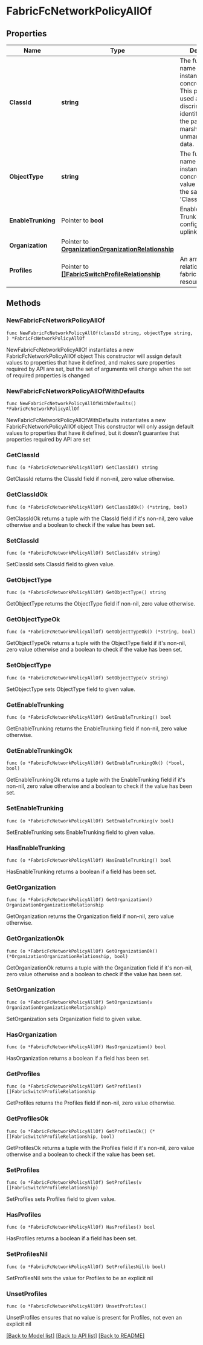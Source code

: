 # FabricFcNetworkPolicyAllOf

## Properties

Name | Type | Description | Notes
------------ | ------------- | ------------- | -------------
**ClassId** | **string** | The fully-qualified name of the instantiated, concrete type. This property is used as a discriminator to identify the type of the payload when marshaling and unmarshaling data. | [default to "fabric.FcNetworkPolicy"]
**ObjectType** | **string** | The fully-qualified name of the instantiated, concrete type. The value should be the same as the &#39;ClassId&#39; property. | [default to "fabric.FcNetworkPolicy"]
**EnableTrunking** | Pointer to **bool** | Enable or Disable Trunking on all of configured FC uplink ports. | [optional] 
**Organization** | Pointer to [**OrganizationOrganizationRelationship**](organization.Organization.Relationship.md) |  | [optional] 
**Profiles** | Pointer to [**[]FabricSwitchProfileRelationship**](fabric.SwitchProfile.Relationship.md) | An array of relationships to fabricSwitchProfile resources. | [optional] 

## Methods

### NewFabricFcNetworkPolicyAllOf

`func NewFabricFcNetworkPolicyAllOf(classId string, objectType string, ) *FabricFcNetworkPolicyAllOf`

NewFabricFcNetworkPolicyAllOf instantiates a new FabricFcNetworkPolicyAllOf object
This constructor will assign default values to properties that have it defined,
and makes sure properties required by API are set, but the set of arguments
will change when the set of required properties is changed

### NewFabricFcNetworkPolicyAllOfWithDefaults

`func NewFabricFcNetworkPolicyAllOfWithDefaults() *FabricFcNetworkPolicyAllOf`

NewFabricFcNetworkPolicyAllOfWithDefaults instantiates a new FabricFcNetworkPolicyAllOf object
This constructor will only assign default values to properties that have it defined,
but it doesn't guarantee that properties required by API are set

### GetClassId

`func (o *FabricFcNetworkPolicyAllOf) GetClassId() string`

GetClassId returns the ClassId field if non-nil, zero value otherwise.

### GetClassIdOk

`func (o *FabricFcNetworkPolicyAllOf) GetClassIdOk() (*string, bool)`

GetClassIdOk returns a tuple with the ClassId field if it's non-nil, zero value otherwise
and a boolean to check if the value has been set.

### SetClassId

`func (o *FabricFcNetworkPolicyAllOf) SetClassId(v string)`

SetClassId sets ClassId field to given value.


### GetObjectType

`func (o *FabricFcNetworkPolicyAllOf) GetObjectType() string`

GetObjectType returns the ObjectType field if non-nil, zero value otherwise.

### GetObjectTypeOk

`func (o *FabricFcNetworkPolicyAllOf) GetObjectTypeOk() (*string, bool)`

GetObjectTypeOk returns a tuple with the ObjectType field if it's non-nil, zero value otherwise
and a boolean to check if the value has been set.

### SetObjectType

`func (o *FabricFcNetworkPolicyAllOf) SetObjectType(v string)`

SetObjectType sets ObjectType field to given value.


### GetEnableTrunking

`func (o *FabricFcNetworkPolicyAllOf) GetEnableTrunking() bool`

GetEnableTrunking returns the EnableTrunking field if non-nil, zero value otherwise.

### GetEnableTrunkingOk

`func (o *FabricFcNetworkPolicyAllOf) GetEnableTrunkingOk() (*bool, bool)`

GetEnableTrunkingOk returns a tuple with the EnableTrunking field if it's non-nil, zero value otherwise
and a boolean to check if the value has been set.

### SetEnableTrunking

`func (o *FabricFcNetworkPolicyAllOf) SetEnableTrunking(v bool)`

SetEnableTrunking sets EnableTrunking field to given value.

### HasEnableTrunking

`func (o *FabricFcNetworkPolicyAllOf) HasEnableTrunking() bool`

HasEnableTrunking returns a boolean if a field has been set.

### GetOrganization

`func (o *FabricFcNetworkPolicyAllOf) GetOrganization() OrganizationOrganizationRelationship`

GetOrganization returns the Organization field if non-nil, zero value otherwise.

### GetOrganizationOk

`func (o *FabricFcNetworkPolicyAllOf) GetOrganizationOk() (*OrganizationOrganizationRelationship, bool)`

GetOrganizationOk returns a tuple with the Organization field if it's non-nil, zero value otherwise
and a boolean to check if the value has been set.

### SetOrganization

`func (o *FabricFcNetworkPolicyAllOf) SetOrganization(v OrganizationOrganizationRelationship)`

SetOrganization sets Organization field to given value.

### HasOrganization

`func (o *FabricFcNetworkPolicyAllOf) HasOrganization() bool`

HasOrganization returns a boolean if a field has been set.

### GetProfiles

`func (o *FabricFcNetworkPolicyAllOf) GetProfiles() []FabricSwitchProfileRelationship`

GetProfiles returns the Profiles field if non-nil, zero value otherwise.

### GetProfilesOk

`func (o *FabricFcNetworkPolicyAllOf) GetProfilesOk() (*[]FabricSwitchProfileRelationship, bool)`

GetProfilesOk returns a tuple with the Profiles field if it's non-nil, zero value otherwise
and a boolean to check if the value has been set.

### SetProfiles

`func (o *FabricFcNetworkPolicyAllOf) SetProfiles(v []FabricSwitchProfileRelationship)`

SetProfiles sets Profiles field to given value.

### HasProfiles

`func (o *FabricFcNetworkPolicyAllOf) HasProfiles() bool`

HasProfiles returns a boolean if a field has been set.

### SetProfilesNil

`func (o *FabricFcNetworkPolicyAllOf) SetProfilesNil(b bool)`

 SetProfilesNil sets the value for Profiles to be an explicit nil

### UnsetProfiles
`func (o *FabricFcNetworkPolicyAllOf) UnsetProfiles()`

UnsetProfiles ensures that no value is present for Profiles, not even an explicit nil

[[Back to Model list]](../README.md#documentation-for-models) [[Back to API list]](../README.md#documentation-for-api-endpoints) [[Back to README]](../README.md)


